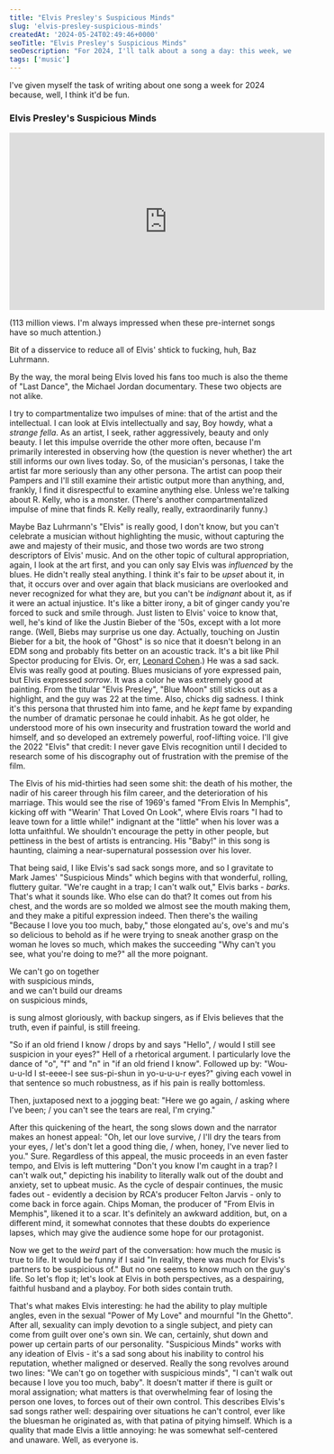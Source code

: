 ```yaml
---
title: "Elvis Presley's Suspicious Minds"
slug: 'elvis-presley-suspicious-minds'
createdAt: '2024-05-24T02:49:46+0000'
seoTitle: "Elvis Presley's Suspicious Minds"
seoDescription: "For 2024, I'll talk about a song a day: this week, we'll talk about Elvis Presley's Suspicious Minds, written by Mark James, from the album From Elvis in Memphis."
tags: ['music']
---
```


I've given myself the task of writing about one song a week for 2024 because, well, I think it'd be fun.

### Elvis Presley's Suspicious Minds

<iframe width="560" height="315" src="https://www.youtube.com/embed/RxOBOhRECoo?si=Ch1JUE4P4xa9Ebau" title="YouTube video player" frameborder="0" allow="accelerometer; autoplay; clipboard-write; encrypted-media; gyroscope; picture-in-picture; web-share" referrerpolicy="strict-origin-when-cross-origin" allowfullscreen></iframe>

(113 million views. I'm always impressed when these pre-internet songs have so much attention.)

Bit of a disservice to reduce all of Elvis' shtick to fucking, huh, Baz Luhrmann.

By the way, the moral being Elvis loved his fans too much is also the theme of "Last Dance", the Michael Jordan documentary. These two objects are not alike.

I try to compartmentalize two impulses of mine: that of the artist and the intellectual. I can look at Elvis intellectually and say, Boy howdy, what a _strange fella_. As an artist, I seek, rather aggressively, beauty and only beauty. I let this impulse override the other more often, because I'm primarily interested in observing how (the question is never whether) the art still informs our own lives today. So, of the musician's personas, I take the artist far more seriously than any other persona. The artist can poop their Pampers and I'll still examine their artistic output more than anything, and, frankly, I find it disrespectful to examine anything else. Unless we're talking about R. Kelly, who is a monster. (There's another compartmentalized impulse of mine that finds R. Kelly really, really, extraordinarily funny.)

Maybe Baz Luhrmann's "Elvis" is really good, I don't know, but you can't celebrate a musician without highlighting the music, without capturing the awe and majesty of their music, and those two words are two strong descriptors of Elvis' music. And on the other topic of cultural appropriation, again, I look at the art first, and you can only say Elvis was _influenced_ by the blues. He didn't really steal anything. I think it's fair to be _upset_ about it, in that, it occurs over and over again that black musicians are overlooked and never recognized for what they are, but you can't be _indignant_ about it, as if it were an actual injustice. It's like a bitter irony, a bit of ginger candy you're forced to suck and smile through. Just listen to Elvis' voice to know that, well, he's kind of like the Justin Bieber of the '50s, except with a lot more range. (Well, Biebs may surprise us one day. Actually, touching on Justin Bieber for a bit, the hook of "Ghost" is so nice that it doesn't belong in an EDM song and probably fits better on an acoustic track. It's a bit like Phil Spector producing for Elvis. Or, err, [Leonard Cohen](<https://en.wikipedia.org/wiki/Death_of_a_Ladies'_Man_(album)>).) He was a sad sack. Elvis was really good at pouting. Blues musicians of yore expressed pain, but Elvis expressed _sorrow_. It was a color he was extremely good at painting. From the titular "Elvis Presley", "Blue Moon" still sticks out as a highlight, and the guy was 22 at the time. Also, chicks dig sadness. I think it's this persona that thrusted him into fame, and he _kept_ fame by expanding the number of dramatic personae he could inhabit. As he got older, he understood more of his own insecurity and frustration toward the world and himself, and so developed an extremely powerful, roof-lifting voice. I'll give the 2022 "Elvis" that credit: I never gave Elvis recognition until I decided to research some of his discography out of frustration with the premise of the film.

The Elvis of his mid-thirties had seen some shit: the death of his mother, the nadir of his career through his film career, and the deterioration of his marriage. This would see the rise of 1969's famed "From Elvis In Memphis", kicking off with "Wearin' That Loved On Look", where Elvis roars "I had to leave town for a little while!" indignant at the "little" when his lover was a lotta unfaithful. We shouldn't encourage the petty in other people, but pettiness in the best of artists is entrancing. His "Baby!" in this song is haunting, claiming a near-supernatural possession over his lover.

That being said, I like Elvis's sad sack songs more, and so I gravitate to Mark James' "Suspicious Minds" which begins with that wonderful, rolling, fluttery guitar. "We're caught in a trap; I can't walk out," Elvis barks - _barks_. That's what it sounds like. Who else can do that? It comes out from his chest, and the words are so molded we almost see the mouth making them, and they make a pitiful expression indeed. Then there's the wailing "Because I love you too much, baby," those elongated au's, ove's and mu's so delicious to behold as if he were trying to sneak another grasp on the woman he loves so much, which makes the succeeding "Why can't you see, what you're doing to me?" all the more poignant.

We can't go on together<br/>
with suspicious minds,<br/>
and we can't build our dreams<br/>
on suspicious minds,<br/>

is sung almost gloriously, with backup singers, as if Elvis believes that the truth, even if painful, is still freeing.

"So if an old friend I know / drops by and says "Hello", / would I still see suspicion in your eyes?" Hell of a rhetorical argument. I particularly love the dance of "o", "f" and "n" in "if an old friend I know". Followed up by: "Wou-u-u-ld I st-eeee-l see sus-pi-shun in yo-u-u-u-r eyes?" giving each vowel in that sentence so much robustness, as if his pain is really bottomless.

Then, juxtaposed next to a jogging beat: "Here we go again, / asking where I've been; / you can't see the tears are real, I'm crying."

After this quickening of the heart, the song slows down and the narrator makes an honest appeal: "Oh, let our love survive, / I'll dry the tears from your eyes, / let's don't let a good thing die, / when, honey, I've never lied to you." Sure. Regardless of this appeal, the music proceeds in an even faster tempo, and Elvis is left muttering "Don't you know I'm caught in a trap? I can't walk out," depicting his inability to literally walk out of the doubt and anxiety, set to upbeat music. As the cycle of despair continues, the music fades out - evidently a decision by RCA's producer Felton Jarvis - only to come back in force again. Chips Moman, the producer of "From Elvis in Memphis", likened it to a scar. It's definitely an awkward addition, but, on a different mind, it somewhat connotes that these doubts do experience lapses, which may give the audience some hope for our protagonist.

Now we get to the _weird_ part of the conversation: how much the music is true to life. It would be funny if I said "In reality, there was much for Elvis's partners to be suspicious of." But no one seems to know much on the guy's life. So let's flop it; let's look at Elvis in both perspectives, as a despairing, faithful husband and a playboy. For both sides contain truth.

That's what makes Elvis interesting: he had the ability to play multiple angles, even in the sexual "Power of My Love" and mournful "In the Ghetto". After all, sexuality can imply devotion to a single subject, and piety can come from guilt over one's own sin. We can, certainly, shut down and power up certain parts of our personality. "Suspicious Minds" works with any ideation of Elvis - it's a sad song about his inability to control his reputation, whether maligned or deserved. Really the song revolves around two lines: "We can't go on together with suspicious minds", "I can't walk out because I love you too much, baby". It doesn't matter if there is guilt or moral assignation; what matters is that overwhelming fear of losing the person one loves, to forces out of their own control. This describes Elvis's sad songs rather well: despairing over situations he can't control, ever like the bluesman he originated as, with that patina of pitying himself. Which is a quality that made Elvis a little annoying: he was somewhat self-centered and unaware. Well, as everyone is.
